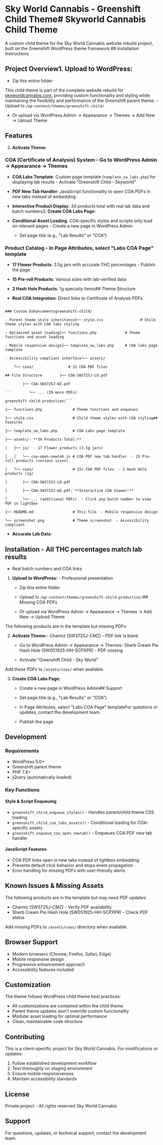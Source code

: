 # Sky World Cannabis - Greenshift Child Theme# Skyworld Cannabis Child Theme



A custom child theme for the Sky World Cannabis website rebuild project, built on the Greenshift WordPress theme framework.## Installation Instructions



## Project Overview1. **Upload to WordPress:**

   - Zip this entire folder

This child theme is part of the complete website rebuild for [skyworldcannabis.com](https://skyworldcannabis.com), providing custom functionality and styling while maintaining the flexibility and performance of the Greenshift parent theme.   - Upload to `/wp-content/themes/greenshift-child/`

   - Or upload via WordPress Admin → Appearance → Themes → Add New → Upload Theme

## Features

2. **Activate Theme:**

### COA (Certificate of Analysis) System   - Go to WordPress Admin → Appearance → Themes

- **COA Labs Template**: Custom page template (`template_sw_labs.php`) for displaying lab results   - Activate "Greenshift Child - Skyworld"

- **PDF New Tab Handler**: JavaScript functionality to open COA PDFs in new tabs instead of embedding

- **Interactive Product Display**: 34 products total with real lab data and batch numbers3. **Create COA Labs Page:**

- **Conditional Asset Loading**: COA-specific styles and scripts only load on relevant pages   - Create a new page in WordPress Admin

   - Set page title (e.g., "Lab Results" or "COA")

### Product Catalog   - In Page Attributes, select "Labs COA Page" template

- **17 Flower Products**: 3.5g jars with accurate THC percentages   - Publish the page

- **15 Pre-roll Products**: Various sizes with lab-verified data

- **2 Hash Hole Products**: 1g specialty items## Theme Structure

- **Real COA Integration**: Direct links to Certificate of Analysis PDFs

```

### Custom Enhancementsgreenshift-child/

- Parent theme style inheritance├── style.css                 # Child theme styles with COA labs styling

- Optimized asset loading├── functions.php             # Theme functions and asset loading

- Mobile responsive design├── template_sw_labs.php     # COA labs page template

- Accessibility compliant interface└── assets/

    └── coas/                # 31 COA PDF files

## File Structure        ├── COA-SW3725J-LO.pdf

        ├── COA-SW3725J-WZ.pdf

```        └── ... (29 more PDFs)

greenshift-child-production/```

├── functions.php              # Theme functions and enqueues

├── style.css                  # Child theme styles with COA styling## Features

├── template_sw_labs.php       # COA Labs page template

├── assets/- **34 Products Total:**

│   ├── js/  - 17 Flower products (3.5g jars)

│   │   └── coa-open-newtab.js # COA PDF new tab handler  - 15 Pre-roll products (various sizes)

│   └── coas/                  # 31+ COA PDF files  - 2 Hash Hole products (1g)

│       ├── COA-SW3725J-LO.pdf

│       ├── COA-SW3725J-WZ.pdf- **Interactive COA Viewer:**

│       └── ... (additional PDFs)  - Click any batch number to view PDF in lightbox

├── README.md                  # This file  - Mobile responsive design

└── screenshot.png             # Theme screenshot  - Accessibility compliant

```

- **Accurate Lab Data:**

## Installation  - All THC percentages match lab results

  - Real batch numbers and COA links

1. **Upload to WordPress:**  - Professional presentation

   - Zip this entire folder

   - Upload to `/wp-content/themes/greenshift-child-production/`## Missing COA PDFs

   - Or upload via WordPress Admin → Appearance → Themes → Add New → Upload Theme

The following products are in the template but missing PDFs:

2. **Activate Theme:**- Charmz (SW3725J-CMZ) - PDF link is blank

   - Go to WordPress Admin → Appearance → Themes- Sherb Cream Pie Hash Hole (SW051925-HH-SCPXPR) - PDF missing

   - Activate "Greenshift Child - Sky World"

Add these PDFs to `/assets/coas/` when available.

3. **Create COA Labs Page:**

   - Create a new page in WordPress Admin## Support

   - Set page title (e.g., "Lab Results" or "COA")

   - In Page Attributes, select "Labs COA Page" templateFor questions or updates, contact the development team.

   - Publish the page

## Development

### Requirements
- WordPress 5.0+
- Greenshift parent theme
- PHP 7.4+
- jQuery (automatically loaded)

### Key Functions

#### Style & Script Enqueuing
- `greenshift_child_enqueue_styles()` - Handles parent/child theme CSS loading
- `greenshift_child_coa_labs_assets()` - Conditional loading for COA-specific assets
- `greenshift_enqueue_coa_open_newtab()` - Enqueues COA PDF new tab handler

#### JavaScript Features
- COA PDF links open in new tabs instead of lightbox embedding
- Prevents default click behavior and stops event propagation
- Error handling for missing PDFs with user-friendly alerts

## Known Issues & Missing Assets

The following products are in the template but may need PDF updates:
- Charmz (SW3725J-CMZ) - Verify PDF availability
- Sherb Cream Pie Hash Hole (SW051925-HH-SCPXPR) - Check PDF status

Add missing PDFs to `/assets/coas/` directory when available.

## Browser Support

- Modern browsers (Chrome, Firefox, Safari, Edge)
- Mobile responsive design
- Progressive enhancement approach
- Accessibility features included

## Customization

The theme follows WordPress child theme best practices:
- All customizations are contained within the child theme
- Parent theme updates won't override custom functionality
- Modular asset loading for optimal performance
- Clean, maintainable code structure

## Contributing

This is a client-specific project for Sky World Cannabis. For modifications or updates:
1. Follow established development workflow
2. Test thoroughly on staging environment
3. Ensure mobile responsiveness
4. Maintain accessibility standards

## License

Private project - All rights reserved Sky World Cannabis

## Support

For questions, updates, or technical support, contact the development team.